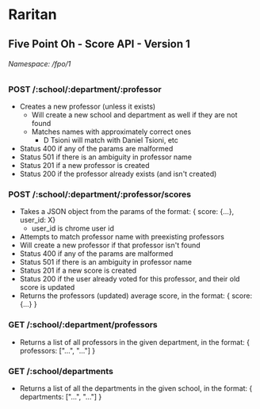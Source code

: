 # Raritan
## Five Point Oh - Score API - Version 1

###### Namespace: /fpo/1

### POST /:school/:department/:professor
* Creates a new professor (unless it exists)
  * Will create a new school and department as well if they are not found
  * Matches names with approximately correct ones
    * D Tsioni will match with Daniel Tsioni, etc
* Status 400 if any of the params are malformed
* Status 501 if there is an ambiguity in professor name
* Status 201 if a new professor is created
* Status 200 if the professor already exists (and isn't created)

### POST /:school/:department/:professor/scores
* Takes a JSON object from the params of the format:
    { score: {...}, user_id: X}
    * user_id is chrome user id
* Attempts to match professor name with preexisting professors
* Will create a new professor if that professor isn't found
* Status 400 if any of the params are malformed
* Status 501 if there is an ambiguity in professor name
* Status 201 if a new score is created
* Status 200 if the user already voted for this professor, and their old score is updated
* Returns the professors (updated) average score, in the format:
 { score: {...} }

### GET /:school/:department/professors
* Returns a list of all professors in the given department, in the format:
  { professors: ["...", "..."] }
  
### GET /:school/departments
* Returns a list of all the departments in the given school, in the format:
  { departments: ["...", "..."] }
